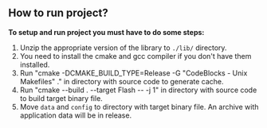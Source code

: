  ## How to run project?

 **To setup and run project you must have to do some steps:**
 1. Unzip the appropriate version of the library to `./lib/` directory.
 2. You need to install the cmake and gcc compiler if you don't have them installed.
 3. Run "cmake -DCMAKE_BUILD_TYPE=Release -G "CodeBlocks - Unix Makefiles" ." in directory with source code to generate cache.
 4. Run "cmake --build . --target Flash -- -j 1" in directory with source code to build target binary file.
 5. Move `data` and `config` to directory with target binary file. An archive with application data will be in release.
